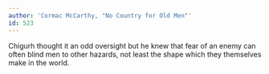 ```yaml
---
author: 'Cormac McCarthy, "No Country for Old Men"'
id: 523
---
```


Chigurh thought it an odd oversight but he knew that fear of an enemy can often blind men to other hazards, not least the shape which they themselves make in the world.

